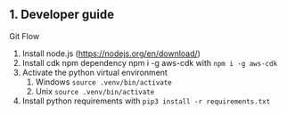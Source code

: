 ## 1. Developer guide
Git Flow
1. Install node.js (https://nodejs.org/en/download/)
2. Install cdk npm dependency npm i -g aws-cdk with `npm i -g aws-cdk`
3. Activate the python virtual environment
   1. Windows `source .venv/bin/activate`
   2. Unix `source .venv/bin/activate`
4. Install python requirements with `pip3 install -r requirements.txt`